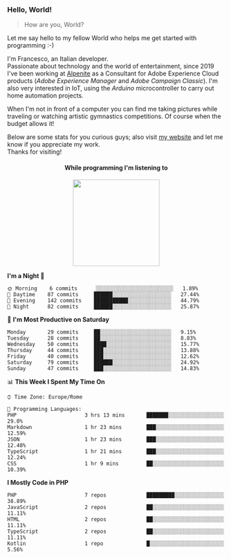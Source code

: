 ### Hello, World!

> How are you, World?

Let me say hello to my fellow World who helps me get started with programming :-)

I'm Francesco, an Italian developer.  
Passionate about technology and the world of entertainment, since 2019 I've been working at [Alpenite](https://www.alpenite.com) as a Consultant for Adobe Experience Cloud products (*Adobe Experience Manager* and *Adobe Campaign Classic*). I'm also very interested in IoT, using the *Arduino* microcontroller to carry out home automation projects.

When I'm not in front of a computer you can find me taking pictures while traveling or watching artistic gymnastics competitions. Of course when the budget allows it!

Below are some stats for you curious guys; also visit [my website](https://www.francescorega.eu) and let me know if you appreciate my work.  
Thanks for visiting!

<div align="center">
  <h4>While programming I'm listening to</h4>
  <a href="https://apps.francescorega.eu/now-playing/11147232609" target="_blank"><img src="https://apps.francescorega.eu/now-playing/11147232609" width="200"></a>
</div>

<!--START_SECTION:waka-->
**I'm a Night 🦉** 

```text
🌞 Morning    6 commits      ░░░░░░░░░░░░░░░░░░░░░░░░░   1.89% 
🌆 Daytime    87 commits     ██████░░░░░░░░░░░░░░░░░░░   27.44% 
🌃 Evening    142 commits    ███████████░░░░░░░░░░░░░░   44.79% 
🌙 Night      82 commits     ██████░░░░░░░░░░░░░░░░░░░   25.87%

```
📅 **I'm Most Productive on Saturday** 

```text
Monday       29 commits     ██░░░░░░░░░░░░░░░░░░░░░░░   9.15% 
Tuesday      28 commits     ██░░░░░░░░░░░░░░░░░░░░░░░   8.83% 
Wednesday    50 commits     ████░░░░░░░░░░░░░░░░░░░░░   15.77% 
Thursday     44 commits     ███░░░░░░░░░░░░░░░░░░░░░░   13.88% 
Friday       40 commits     ███░░░░░░░░░░░░░░░░░░░░░░   12.62% 
Saturday     79 commits     ██████░░░░░░░░░░░░░░░░░░░   24.92% 
Sunday       47 commits     ███░░░░░░░░░░░░░░░░░░░░░░   14.83%

```


📊 **This Week I Spent My Time On** 

```text
⌚︎ Time Zone: Europe/Rome

💬 Programming Languages: 
PHP                      3 hrs 13 mins       ███████░░░░░░░░░░░░░░░░░░   29.0% 
Markdown                 1 hr 23 mins        ███░░░░░░░░░░░░░░░░░░░░░░   12.59% 
JSON                     1 hr 23 mins        ███░░░░░░░░░░░░░░░░░░░░░░   12.48% 
TypeScript               1 hr 21 mins        ███░░░░░░░░░░░░░░░░░░░░░░   12.24% 
CSS                      1 hr 9 mins         ██░░░░░░░░░░░░░░░░░░░░░░░   10.39%

```

**I Mostly Code in PHP** 

```text
PHP                      7 repos             █████████░░░░░░░░░░░░░░░░   38.89% 
JavaScript               2 repos             ██░░░░░░░░░░░░░░░░░░░░░░░   11.11% 
HTML                     2 repos             ██░░░░░░░░░░░░░░░░░░░░░░░   11.11% 
TypeScript               2 repos             ██░░░░░░░░░░░░░░░░░░░░░░░   11.11% 
Kotlin                   1 repo              █░░░░░░░░░░░░░░░░░░░░░░░░   5.56%

```



<!--END_SECTION:waka-->
